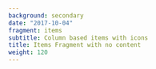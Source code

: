 ```yaml
---
background: secondary
date: "2017-10-04"
fragment: items
subtitle: Column based items with icons
title: Items Fragment with no content
weight: 120
---
```

